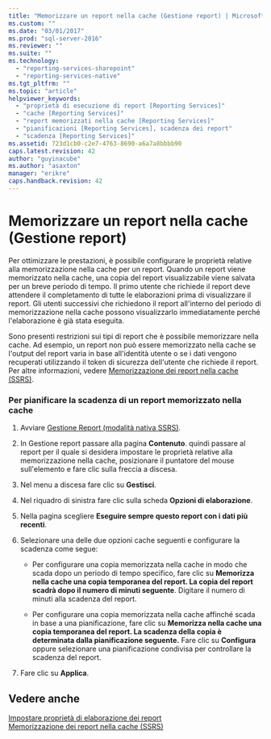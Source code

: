 ```yaml
---
title: "Memorizzare un report nella cache (Gestione report) | Microsoft Docs"
ms.custom: ""
ms.date: "03/01/2017"
ms.prod: "sql-server-2016"
ms.reviewer: ""
ms.suite: ""
ms.technology: 
  - "reporting-services-sharepoint"
  - "reporting-services-native"
ms.tgt_pltfrm: ""
ms.topic: "article"
helpviewer_keywords: 
  - "proprietà di esecuzione di report [Reporting Services]"
  - "cache [Reporting Services]"
  - "report memorizzati nella cache [Reporting Services]"
  - "pianificazioni [Reporting Services], scadenza dei report"
  - "scadenza [Reporting Services]"
ms.assetid: 723d1cb0-c2e7-4763-8690-a6a7a8bbbb90
caps.latest.revision: 42
author: "guyinacube"
ms.author: "asaxton"
manager: "erikre"
caps.handback.revision: 42
---
```

# Memorizzare un report nella cache (Gestione report)
  Per ottimizzare le prestazioni, è possibile configurare le proprietà relative alla memorizzazione nella cache per un report. Quando un report viene memorizzato nella cache, una copia del report visualizzabile viene salvata per un breve periodo di tempo. Il primo utente che richiede il report deve attendere il completamento di tutte le elaborazioni prima di visualizzare il report. Gli utenti successivi che richiedono il report all'interno del periodo di memorizzazione nella cache possono visualizzarlo immediatamente perché l'elaborazione è già stata eseguita.  
  
 Sono presenti restrizioni sui tipi di report che è possibile memorizzare nella cache. Ad esempio, un report non può essere memorizzato nella cache se l'output del report varia in base all'identità utente o se i dati vengono recuperati utilizzando il token di sicurezza dell'utente che richiede il report. Per altre informazioni, vedere [Memorizzazione dei report nella cache &#40;SSRS&#41;](../../reporting-services/report-server/caching-reports-ssrs.md).  
  
### Per pianificare la scadenza di un report memorizzato nella cache  
  
1.  Avviare [Gestione Report &#40;modalità nativa SSRS&#41;](../Topic/Report%20Manager%20%20\(SSRS%20Native%20Mode\).md).  
  
2.  In Gestione report passare alla pagina **Contenuto**. quindi passare al report per il quale si desidera impostare le proprietà relative alla memorizzazione nella cache, posizionare il puntatore del mouse sull'elemento e fare clic sulla freccia a discesa.  
  
3.  Nel menu a discesa fare clic su **Gestisci**.  
  
4.  Nel riquadro di sinistra fare clic sulla scheda **Opzioni di elaborazione**.  
  
5.  Nella pagina scegliere **Eseguire sempre questo report con i dati più recenti**.  
  
6.  Selezionare una delle due opzioni cache seguenti e configurare la scadenza come segue:  
  
    -   Per configurare una copia memorizzata nella cache in modo che scada dopo un periodo di tempo specifico, fare clic su **Memorizza nella cache una copia temporanea del report. La copia del report scadrà dopo il numero di minuti seguente**. Digitare il numero di minuti alla scadenza del report.  
  
    -   Per configurare una copia memorizzata nella cache affinché scada in base a una pianificazione, fare clic su **Memorizza nella cache una copia temporanea del report. La scadenza della copia è determinata dalla pianificazione seguente.** Fare clic su **Configura** oppure selezionare una pianificazione condivisa per controllare la scadenza del report.  
  
7.  Fare clic su **Applica**.  
  
## Vedere anche  
 [Impostare proprietà di elaborazione dei report](../../reporting-services/report-server/set-report-processing-properties.md)   
 [Memorizzazione dei report nella cache &#40;SSRS&#41;](../../reporting-services/report-server/caching-reports-ssrs.md)  
  
  